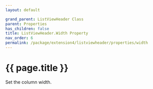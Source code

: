 ```yaml
---
layout: default

grand_parent: ListViewHeader Class
parent: Properties
has_children: false
title: ListViewHeader.Width Property
nav_order: 6
permalink: /package/extension4/listviewheader/properties/width
---
```

# {{ page.title }}

Set the column width.